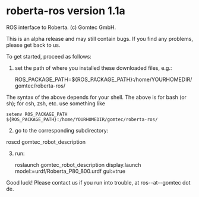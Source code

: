 roberta-ros version 1.1a
========================
ROS interface to Roberta.  (c) Gomtec GmbH.

This is an alpha release and may still contain bugs.  If you find any problems, please
get back to us.


To get started, proceed as follows:

1) set the path of where you installed these downloaded files, e.g.:

	ROS_PACKAGE_PATH=${ROS_PACKAGE_PATH}:/home/YOURHOMEDIR/gomtec/roberta-ros/

The syntax of the above depends for your shell.  The above is for bash (or sh); for csh, zsh, etc. use something like

	setenv ROS_PACKAGE_PATH ${ROS_PACKAGE_PATH}:/home/YOURHOMEDIR/gomtec/roberta-ros/

2) go to the corresponding subdirectory:

roscd gomtec_robot_description

3) run:

	roslaunch gomtec_robot_description display.launch model:=urdf/Roberta_P80_800.urdf gui:=true


Good luck!  Please contact us if you run into trouble, at ros--at--gomtec dot de.
